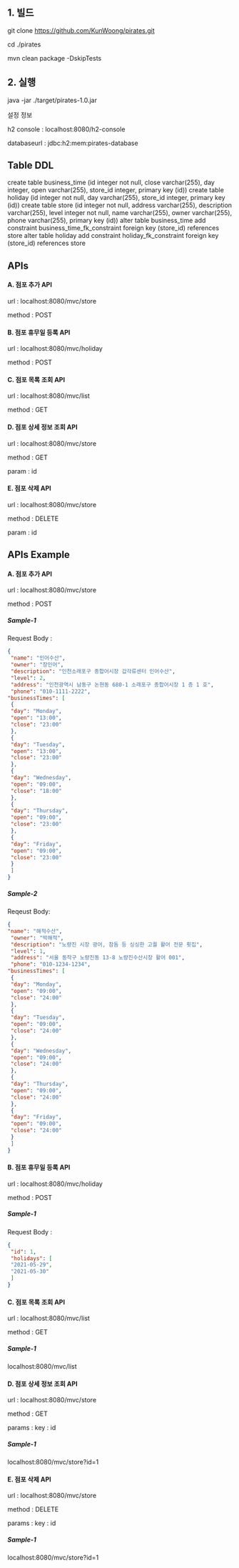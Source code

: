 ## 1. 빌드

git clone https://github.com/KunWoong/pirates.git

cd ./pirates

mvn clean package -DskipTests

## 2. 실행

java -jar ./target/pirates-1.0.jar


 설정 정보
 
h2 console : localhost:8080/h2-console

databaseurl : jdbc:h2:mem:pirates-database


## Table DDL

create table business_time (id integer not null, close varchar(255), day integer, open varchar(255), store_id integer, primary key (id))
create table holiday (id integer not null, day varchar(255), store_id integer, primary key (id))
create table store (id integer not null, address varchar(255), description varchar(255), level integer not null, name varchar(255), owner varchar(255), phone varchar(255), primary key (id))
alter table business_time add constraint business_time_fk_constraint foreign key (store_id) references store
alter table holiday add constraint holiday_fk_constraint foreign key (store_id) references store



## APIs

#### A. 점포 추가 API
url : localhost:8080/mvc/store

method : POST


#### B. 점포 휴무일 등록 API
url : localhost:8080/mvc/holiday

method : POST


#### C. 점포 목록 조회 API
url : localhost:8080/mvc/list

method : GET


#### D. 점포 상세 정보 조회 API
url : localhost:8080/mvc/store

method : GET

param : id

#### E. 점포 삭제 API
url : localhost:8080/mvc/store

method : DELETE

param : id


## APIs Example


#### A. 점포 추가 API
url : localhost:8080/mvc/store

method : POST

##### Sample-1

Request Body :
```json
{
 "name": "인어수산",
 "owner": "장인어",
 "description": "인천소래포구 종합어시장 갑각류센터 인어수산",
 "level": 2,
 "address": "인천광역시 남동구 논현동 680-1 소래포구 종합어시장 1 층 1 호",
 "phone": "010-1111-2222",
"businessTimes": [
 {
 "day": "Monday",
 "open": "13:00",
 "close": "23:00"
 },
 {
 "day": "Tuesday",
 "open": "13:00",
 "close": "23:00"
 },
 {
 "day": "Wednesday",
 "open": "09:00",
 "close": "18:00"
 },
 {
 "day": "Thursday",
 "open": "09:00",
 "close": "23:00"
 },
 {
 "day": "Friday",
 "open": "09:00",
 "close": "23:00"
 }
 ]
}
```

##### Sample-2

Reqeust Body:

```json
{
"name": "해적수산",
 "owner": "박해적",
 "description": "노량진 시장 광어, 참돔 등 싱싱한 고퀄 활어 전문 횟집",
 "level": 1,
 "address": "서울 동작구 노량진동 13-8 노량진수산시장 활어 001",
 "phone": "010-1234-1234",
"businessTimes": [
 {
 "day": "Monday",
 "open": "09:00",
 "close": "24:00"
 },
 {
 "day": "Tuesday",
 "open": "09:00",
 "close": "24:00"
 },
 {
 "day": "Wednesday",
 "open": "09:00",
 "close": "24:00"
 },
 {
 "day": "Thursday",
 "open": "09:00",
 "close": "24:00"
 },
 {
 "day": "Friday",
 "open": "09:00",
 "close": "24:00"
 }
 ]
}
```

#### B. 점포 휴무일 등록 API
url : localhost:8080/mvc/holiday

method : POST


##### Sample-1

Request Body : 

```json
{
 "id": 1,
 "holidays": [
 "2021-05-29",
 "2021-05-30"
 ]
}
```

#### C. 점포 목록 조회 API
url : localhost:8080/mvc/list

method : GET

   ##### Sample-1

   localhost:8080/mvc/list


#### D. 점포 상세 정보 조회 API
url : localhost:8080/mvc/store

method : GET

params :
         key : id

   ##### Sample-1

   localhost:8080/mvc/store?id=1

#### E. 점포 삭제 API
url : localhost:8080/mvc/store

method : DELETE

params :
         key : id

   ##### Sample-1

   localhost:8080/mvc/store?id=1
